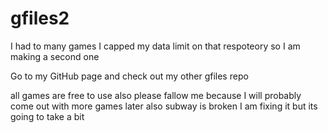# gfiles2
I had to many games I capped my data limit on that respoteory so I am making a second one

Go to my GitHub page and check out my other gfiles repo

all games are free to use also please fallow me because I will probably come out with more games later also subway is broken I am fixing it but its going to take a bit

